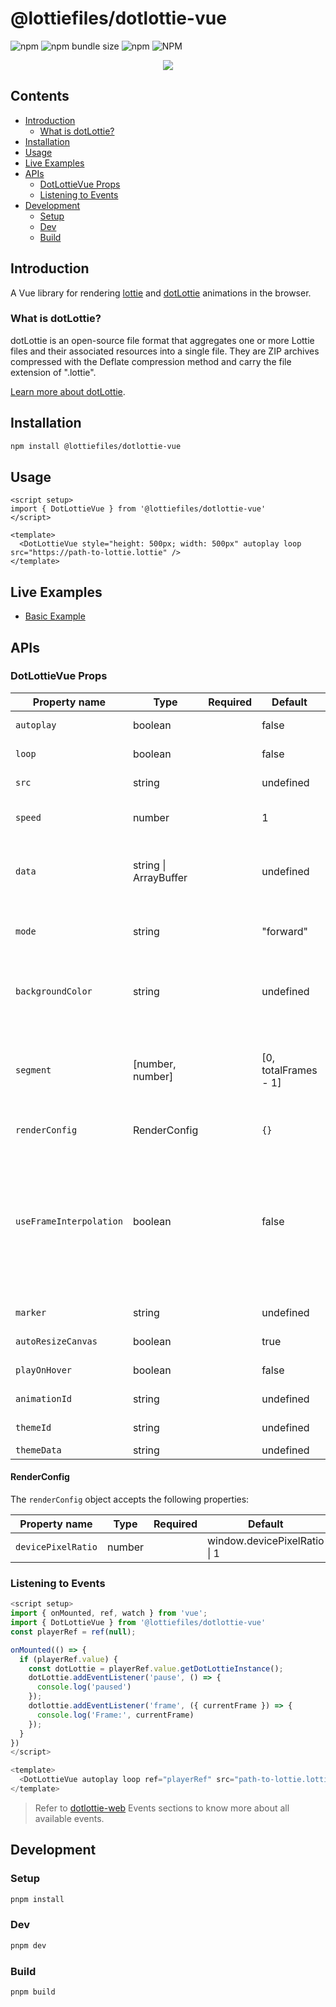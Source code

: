 # @lottiefiles/dotlottie-vue

![npm](https://img.shields.io/npm/v/@lottiefiles/dotlottie-vue)
![npm bundle size](https://img.shields.io/bundlephobia/minzip/%40lottiefiles%2Fdotlottie-vue)
![npm](https://img.shields.io/npm/dt/%40lottiefiles/dotlottie-vue)
![NPM](https://img.shields.io/npm/l/@lottiefiles/dotlottie-vue)

<p align="center">
  <img src="https://user-images.githubusercontent.com/23125742/201124166-c2a0bc2a-018b-463b-b291-944fb767b5c2.png" />
</p>

## Contents

* [Introduction](#introduction)
  * [What is dotLottie?](#what-is-dotlottie)
* [Installation](#installation)
* [Usage](#usage)
* [Live Examples](#live-examples)
* [APIs](#apis)
  * [DotLottieVue Props](#dotlottievue-props)
  * [Listening to Events](#listening-to-events)
* [Development](#development)
  * [Setup](#setup)
  * [Dev](#dev)
  * [Build](#build)

## Introduction

A Vue library for rendering [lottie](https://lottiefiles.github.io/lottie-docs/) and [dotLottie](https://dotlottie.io) animations in the browser.

### What is dotLottie?

dotLottie is an open-source file format that aggregates one or more Lottie files and their associated resources into a single file. They are ZIP archives compressed with the Deflate compression method and carry the file extension of ".lottie".

[Learn more about dotLottie](https://dotlottie.io/).

## Installation

```bash
npm install @lottiefiles/dotlottie-vue
```

## Usage

```vue
<script setup>
import { DotLottieVue } from '@lottiefiles/dotlottie-vue'
</script>

<template>
  <DotLottieVue style="height: 500px; width: 500px" autoplay loop src="https://path-to-lottie.lottie" />
</template>
```

## Live Examples

* <a href="https://codepen.io/lottiefiles/pen/yLwgeoJ" target="_blank">Basic Example</a>

## APIs

### DotLottieVue Props

| Property name           | Type                  | Required | Default               | Description                                                                                                                                                                                                                                        |
| ----------------------- | --------------------- | :------: | --------------------- | -------------------------------------------------------------------------------------------------------------------------------------------------------------------------------------------------------------------------------------------------- |
| `autoplay`              | boolean               |          | false                 | Auto-starts the animation on load.                                                                                                                                                                                                                 |
| `loop`                  | boolean               |          | false                 | Determines if the animation should loop.                                                                                                                                                                                                           |
| `src`                   | string                |          | undefined             | URL to the animation data (`.json` or `.lottie`).                                                                                                                                                                                                  |
| `speed`                 | number                |          | 1                     | Animation playback speed. 1 is regular speed.                                                                                                                                                                                                      |
| `data`                  | string \| ArrayBuffer |          | undefined             | Animation data provided either as a Lottie JSON string or as an ArrayBuffer for .lottie animations.                                                                                                                                                |
| `mode`                  | string                |          | "forward"             | Animation play mode. Accepts "forward", "reverse", "bounce", "reverse-bounce".                                                                                                                                                                     |
| `backgroundColor`       | string                |          | undefined             | Background color of the canvas. Accepts 6-digit or 8-digit hex color string (e.g., "#000000", "#000000FF"),                                                                                                                                        |
| `segment`               | \[number, number]     |          | \[0, totalFrames - 1] | Animation segment. Accepts an array of two numbers, where the first number is the start frame and the second number is the end frame.                                                                                                              |
| `renderConfig`          | RenderConfig          |          | `{}`                  | Configuration for rendering the animation.                                                                                                                                                                                                         |
| `useFrameInterpolation` | boolean               |          | false                 | Determines if the animation should update on subframes. If set to false, the original AE frame rate will be maintained. If set to true, it will refresh at each requestAnimationFrame, including intermediate values. The default setting is true. |
| `marker`                | string                |          | undefined             | Sets a specific marker to be played                                                                                                                                                                                                                |
| `autoResizeCanvas`      | boolean               |          | true                  | Enable or disable auto resize of canvas                                                                                                                                                                                                            |
| `playOnHover`           | boolean               |          | false                 | When enabled it plays animation only on hover                                                                                                                                                                                                      |
| `animationId`           | string                |          | undefined             | Plays specific animation within .lottie                                                                                                                                                                                                            |
| `themeId`               | string                |          | undefined             | Loads a specific theme within .lottie                                                                                                                                                                                                              |
| `themeData`             | string                |          | undefined             | Load theme data.                                                                                                                                                                                                                                   |

#### RenderConfig

The `renderConfig` object accepts the following properties:

| Property name      | Type   | Required | Default                       | Description             |
| ------------------ | ------ | :------: | ----------------------------- | ----------------------- |
| `devicePixelRatio` | number |          | window\.devicePixelRatio \| 1 | The device pixel ratio. |

### Listening to Events

```javascript
<script setup>
import { onMounted, ref, watch } from 'vue';
import { DotLottieVue } from '@lottiefiles/dotlottie-vue'
const playerRef = ref(null);

onMounted(() => {
  if (playerRef.value) {
    const dotLottie = playerRef.value.getDotLottieInstance();
    dotLottie.addEventListener('pause', () => {
      console.log('paused')
    });
    dotlottie.addEventListener('frame', ({ currentFrame }) => {
      console.log('Frame:', currentFrame)
    });
  }
})
</script>

<template>
  <DotLottieVue autoplay loop ref="playerRef" src="path-to-lottie.lottie" />
</template>
```

> Refer to [dotlottie-web](../web/README.md) Events sections to know more about all available events.

## Development

### Setup

```bash
pnpm install
```

### Dev

```bash
pnpm dev
```

### Build

```bash
pnpm build
```
